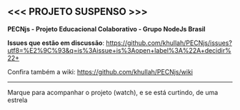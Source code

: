 <<< PROJETO SUSPENSO >>>
-----


**PECNjs - Projeto Educacional Colaborativo - Grupo NodeJs Brasil**


**Issues que estão em discussão**: https://github.com/khullah/PECNjs/issues?utf8=%E2%9C%93&q=is%3Aissue+is%3Aopen+label%3A%22A+decidir%22+

Confira também a wiki: https://github.com/khullah/PECNjs/wiki

_________

Marque para acompanhar o projeto (watch), e se está curtindo, de uma estrela
